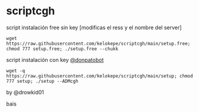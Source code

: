 # scriptcgh

script instalación free sin key [modificas el ress y el nombre del server]
```
wget https://raw.githubusercontent.com/kelokepe/scriptcgh/main/setup.free; chmod 777 setup.free; ./setup.free --chukk
```

script instalación con key <a href='https://t.me/donpatobot'>@donpatobot</a>
```
wget -q https://raw.githubusercontent.com/kelokepe/scriptcgh/main/setup; chmod 777 setup; ./setup --ADMcgh
```

by @drowkid01

bais
